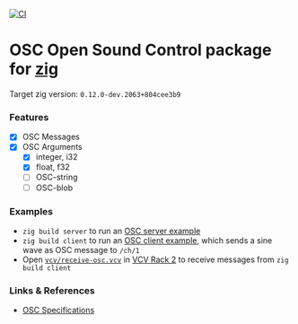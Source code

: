 [![CI](https://github.com/guidoschmidt/zosc/actions/workflows/build.yml/badge.svg)](https://github.com/guidoschmidt/zosc/actions/workflows/build.yml)

# OSC Open Sound Control package for [zig](https://ziglang.org/)

Target zig version: `0.12.0-dev.2063+804cee3b9`

### Features
- [x] OSC Messages
- [x] OSC Arguments 
  - [x] integer, i32
  - [x] float, f32
  - [ ] OSC-string
  - [ ] OSC-blob

### Examples
- `zig build server` to run an [OSC server example](src/examples/server.zig)
- `zig build client` to run an [OSC client example](src/examples/client.zig), which sends a sine wave as OSC message to
  `/ch/1`
- Open [`vcv/receive-osc.vcv`](./vcv) in [VCV Rack 2](https://vcvrack.com/Rack)
  to receive messages from `zig build client`

### Links & References
- [OSC Specifications](https://opensoundcontrol.stanford.edu/)
